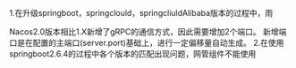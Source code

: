 1.在升级springboot，springclould，springcliuldAlibaba版本的过程中，雨

Nacos2.0版本相比1.X新增了gRPC的通信方式，因此需要增加2个端口。
新增端口是在配置的主端口(server.port)基础上，进行一定偏移量自动生成。
2.在使用springboot2.6.4的过程中各个版本的匹配出现问题，网管组件不能使用